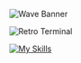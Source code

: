 ![Wave Banner](https://capsule-render.vercel.app/api?type=waving&color=gradient&height=200&section=header)

![Retro Terminal](https://upload.wikimedia.org/wikipedia/commons/7/73/Old_computer_terminal.png)

[![My Skills](https://skillicons.dev/icons?i=js,html,css,astro)](https://skillicons.dev)
